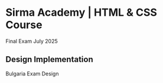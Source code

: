 # Sirma Academy | HTML & CSS Course
Final Exam July 2025
## Design Implementation
Bulgaria Exam Design

